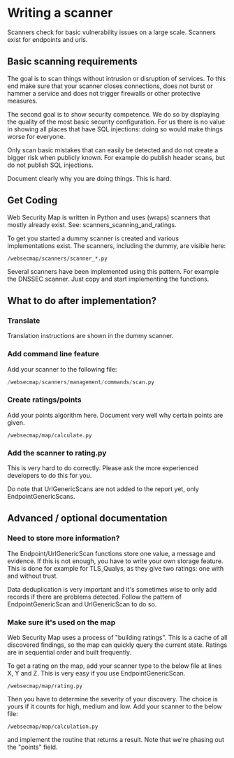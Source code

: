 # Writing a scanner
Scanners check for basic vulnerability issues on a large scale. Scanners exist for endpoints and urls.

## Basic scanning requirements
The goal is to scan things without intrusion or disruption of services. To this end make sure that your scanner
closes connections, does not burst or hammer a service and does not trigger firewalls or other protective measures.

The second goal is to show security competence. We do so by displaying the quality of the most basic security
configuration. For us there is no value in showing all places that have SQL injections: doing so would make things
worse for everyone.

Only scan basic mistakes that can easily be detected and do not create a bigger risk when publicly known. For example
do publish header scans, but do not publish SQL injections.

Document clearly why you are doing things. This is hard.

## Get Coding
Web Security Map is written in Python and uses (wraps) scanners that mostly already exist. See: scanners_scanning_and_ratings.

To get you started a dummy scanner is created and various implementations exist. The scanners, including the dummy, are
visible here:

```
/websecmap/scanners/scanner_*.py
```

Several scanners have been implemented using this pattern. For example the DNSSEC scanner. Just copy and start
implementing the functions.

## What to do after implementation?

### Translate
Translation instructions are shown in the dummy scanner.

### Add command line feature
Add your scanner to the following file:
```python
/websecmap/scanners/management/commands/scan.py
```

### Create ratings/points
Add your points algorithm here. Document very well why certain points are given.
```
/websecmap/map/calculate.py
```

### Add the scanner to rating.py
This is very hard to do correctly. Please ask the more experienced developers to do this for you.

Do note that UrlGenericScans are not added to the report yet, only EndpointGenericScans.


## Advanced / optional documentation

### Need to store more information?

The Endpoint/UrlGenericScan functions store one value, a message and evidence. If this is not enough, you have to write
your own storage feature. This is done for example for TLS_Qualys, as they give two ratings: one with and without trust.

Data deduplication is very important and it's sometimes wise to only add records if there are problems detected. Follow
the pattern of EndpointGenericScan and UrlGenericScan to do so.

### Make sure it's used on the map
Web Security Map uses a process of "building ratings". This is a cache of all discovered findings, so the map can
quickly query the current state. Ratings are in sequential order and built frequently.

To get a rating on the map, add your scanner type to the below file at lines X, Y and Z. This is very
easy if you use EndpointGenericScan.

```
/websecmap/map/rating.py
```

Then you have to determine the severity of your discovery. The choice is yours if it counts for high,
medium and low. Add your scanner to the below file:

```
/websecmap/map/calculation.py
```

and implement the routine that returns a result. Note that we're phasing out the "points" field.
